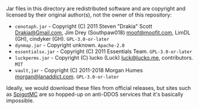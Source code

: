 Jar files in this directory are redistributed software and are copyright and
licensed by their original author(s), not the owner of this repository:

* `cenotaph.jar` - Copyright (C) 2011 Steven "Drakia" Scott <Drakia@Gmail.com>,
  Jim Drey (Southpaw018) <moof@moofit.com>, LimDL (GH), cindyker (GH).
  `GPL-3.0-or-later`
* `dynmap.jar` - Copyright unknown. `Apache-2.0`
* `essentialsx.jar` - Copyright (C) 2011  Essentials Team. `GPL-3.0-or-later`
* `luckperms.jar` - Copyright (C) lucko (Luck) <luck@lucko.me>, contributors.
  `MIT`
* `vault,jar` - Copyright (C) 2011-2018 Morgan Humes <morgan@lanaddict.com>.
  `GPL-3.0-or-later`

Ideally, we would download these files from official releases, but sites
such as [SpigotMC](https://www.spigotmc.org/) are so hopped-up on anti-DDOS
services that it's basically impossible.
